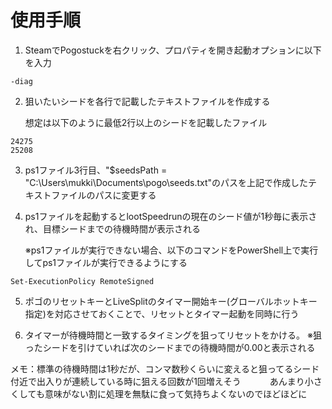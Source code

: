 # 使用手順

1. SteamでPogostuckを右クリック、プロパティを開き起動オプションに以下を入力
```
-diag
```
2. 狙いたいシードを各行で記載したテキストファイルを作成する

   想定は以下のように最低2行以上のシードを記載したファイル
```
24275
25208
```

3. ps1ファイル3行目、"$seedsPath = "C:\Users\mukki\Documents\pogo\seeds.txt"のパスを上記で作成したテキストファイルのパスに変更する

4. ps1ファイルを起動するとlootSpeedrunの現在のシード値が1秒毎に表示され、目標シードまでの待機時間が表示される

   ※ps1ファイルが実行できない場合、以下のコマンドをPowerShell上で実行してps1ファイルが実行できるようにする
```
Set-ExecutionPolicy RemoteSigned
```

5. ポゴのリセットキーとLiveSplitのタイマー開始キー(グローバルホットキー指定)を対応させておくことで、リセットとタイマー起動を同時に行う

6. タイマーが待機時間と一致するタイミングを狙ってリセットをかける。
   ※狙ったシードを引けていれば次のシードまでの待機時間が0.00と表示される

メモ：標準の待機時間は1秒だが、コンマ数秒くらいに変えると狙ってるシード付近で出入りが連続している時に狙える回数が1回増えそう
　　　あんまり小さくしても意味がない割に処理を無駄に食って気持ちよくないのでほどほどに
